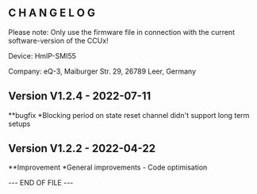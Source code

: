 ﻿C H A N G E L O G
-----------------

Please note: Only use the firmware file in connection with the current software-version of the CCUx!

Device:      HmIP-SMI55

Company:     eQ-3, Maiburger Str. 29, 26789 Leer, Germany



Version V1.2.4 - 2022-07-11
--------------------------------------------------------------
**bugfix
 *Blocking period on state reset channel didn't support long term setups

 
Version V1.2.2 - 2022-04-22
--------------------------------------------------------------
**Improvement
 *General improvements  - Code optimisation

--- END OF FILE ---
